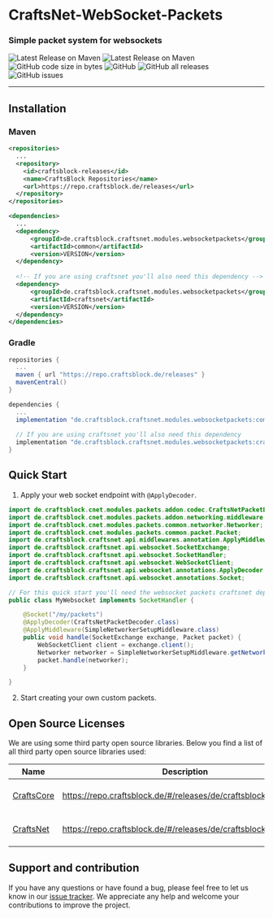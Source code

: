 # CraftsNet-WebSocket-Packets
### Simple packet system for websockets

![Latest Release on Maven](https://repo.craftsblock.de/api/badge/latest/releases/de/craftsblock/craftsnet/modules/websocketpackets/common?color=40c14a&name=WebSocketPackets%20-%20common&prefix=v)
![Latest Release on Maven](https://repo.craftsblock.de/api/badge/latest/releases/de/craftsblock/craftsnet/modules/websocketpackets/craftsnet?color=40c14a&name=WebSocketPackets%20-%20craftsnet&prefix=v)
![GitHub code size in bytes](https://img.shields.io/github/languages/code-size/CraftsBlock/CraftsNet-WebSocketPackets)
![GitHub](https://img.shields.io/github/license/CraftsBlock/CraftsNet-WebSocketPackets)
![GitHub all releases](https://img.shields.io/github/downloads/CraftsBlock/CraftsNet-WebSocketPackets/total)
![GitHub issues](https://img.shields.io/github/issues-raw/CraftsBlock/CraftsNet-WebSocketPackets)

---

## Installation

### Maven
```xml
<repositories>
  ...
  <repository>
    <id>craftsblock-releases</id>
    <name>CraftsBlock Repositories</name>
    <url>https://repo.craftsblock.de/releases</url>
  </repository>
</repositories>
```
```xml
<dependencies>
  ...
  <dependency>
      <groupId>de.craftsblock.craftsnet.modules.websocketpackets</groupId>
      <artifactId>common</artifactId>
      <version>VERSION</version>
  </dependency>
    
  <!-- If you are using craftsnet you'll also need this dependency -->
  <dependency>
      <groupId>de.craftsblock.craftsnet.modules.websocketpackets</groupId>
      <artifactId>craftsnet</artifactId>
      <version>VERSION</version>
  </dependency>
</dependencies>
```

### Gradle
```gradle
repositories {
  ...
  maven { url "https://repo.craftsblock.de/releases" }
  mavenCentral()
}
```
```gradle
dependencies {
  ...
  implementation "de.craftsblock.craftsnet.modules.websocketpackets:common:VERSION"
  
  // If you are using craftsnet you'll also need this dependency
  implementation "de.craftsblock.craftsnet.modules.websocketpackets:craftsnet:VERSION"
}
```

## Quick Start

1. Apply your web socket endpoint with `@ApplyDecoder`.

```java
import de.craftsblock.cnet.modules.packets.addon.codec.CraftsNetPacketDecoder;
import de.craftsblock.cnet.modules.packets.addon.networking.middleware.SimpleNetworkerSetupMiddleware;
import de.craftsblock.cnet.modules.packets.common.networker.Networker;
import de.craftsblock.cnet.modules.packets.common.packet.Packet;
import de.craftsblock.craftsnet.api.middlewares.annotation.ApplyMiddleware;
import de.craftsblock.craftsnet.api.websocket.SocketExchange;
import de.craftsblock.craftsnet.api.websocket.SocketHandler;
import de.craftsblock.craftsnet.api.websocket.WebSocketClient;
import de.craftsblock.craftsnet.api.websocket.annotations.ApplyDecoder;
import de.craftsblock.craftsnet.api.websocket.annotations.Socket;

// For this quick start you'll need the websocket packets craftsnet dependency too. 
public class MyWebsocket implements SocketHandler {

    @Socket("/my/packets")
    @ApplyDecoder(CraftsNetPacketDecoder.class)
    @ApplyMiddleware(SimpleNetworkerSetupMiddleware.class)
    public void handle(SocketExchange exchange, Packet packet) {
        WebSocketClient client = exchange.client();
        Networker networker = SimpleNetworkerSetupMiddleware.getNetworker(client);
        packet.handle(networker);
    }

}
```

2. Start creating your own custom packets.

## Open Source Licenses
We are using some third party open source libraries. Below you find a list of all third party open source libraries used:

| Name                                                   | Description                                                      | Licecnse                                                                           |
|--------------------------------------------------------|------------------------------------------------------------------|------------------------------------------------------------------------------------|
| [CraftsCore](https://github.com/CrAfTsArMy/CraftsCore) | https://repo.craftsblock.de/#/releases/de/craftsblock/craftscore | [Apache License 2.0](https://github.com/CrAfTsArMy/CraftsCore/blob/master/LICENSE) |
| [CraftsNet](https://github.com/CraftsBlock/CraftsNet)  | https://repo.craftsblock.de/#/releases/de/craftsblock/craftsnet  | [Apache License 2.0](https://github.com/CrAfTsArMy/CraftsCore/blob/master/LICENSE) |

## Support and contribution
If you have any questions or have found a bug, please feel free to let us know in our [issue tracker](https://github.com/CraftsBlock/CraftsNet-WebSocketPackets/issues). We appreciate any help and welcome your contributions to improve the project.

